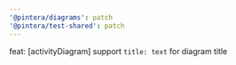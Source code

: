 ```yaml
---
'@pintora/diagrams': patch
'@pintora/test-shared': patch
---
```


feat: [activityDiagram] support `title: text` for diagram title

